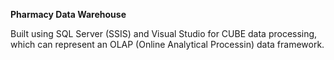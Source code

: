 **Pharmacy Data Warehouse**  

Built using SQL Server (SSIS) and Visual Studio for CUBE data processing, which can represent an OLAP (Online Analytical Processin) data framework.
